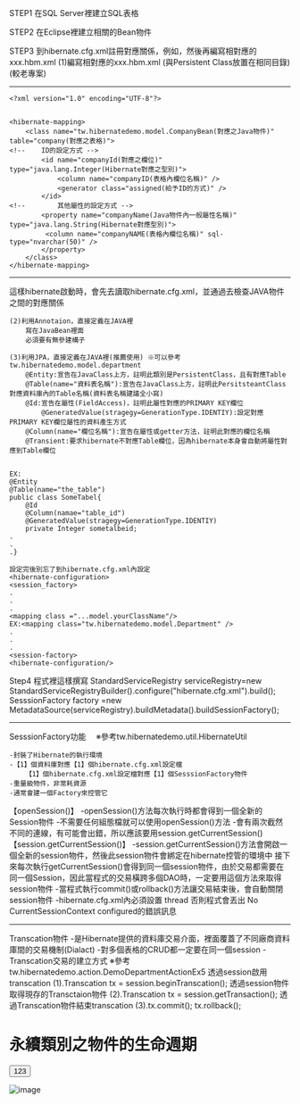 
STEP1 在SQL Server裡建立SQL表格

STEP2 在Eclipse裡建立相關的Bean物件

STEP3 到hibernate.cfg.xml註冊對應關係，例如<mapping resource="tw/jerry/hibernate/model/CompanyBean.hbm.xml"/>，然後再編寫相對應的xxx.hbm.xml
	(1)編寫相對應的xxx.hbm.xml (與Persistent Class放置在相同目錄)(較老專案)

*****************************************************************************
	<?xml version="1.0" encoding="UTF-8"?>
	

	<hibernate-mapping>
    	<class name="tw.hibernatedemo.model.CompanyBean(對應之Java物件)" table="company(對應之表格)">
	<!-- 	ID的設定方式 -->
	        <id name="companyId(對應之欄位)" type="java.lang.Integer(Hibernate對應之型別)">
        	    <column name="companyID(表格內欄位名稱)" />
            	<generator class="assigned(給予ID的方式)" />
	        </id>
	<!-- 		其他屬性的設定方式 -->
        	<property name="companyName(Java物件內一般屬性名稱)" type="java.lang.String(Hibernate對應型別)">
           	 <column name="companyNAME(表格內欄位名稱)" sql-type="nvarchar(50)" />
        	</property>
	    </class>
	</hibernate-mapping>
*****************************************************************************

這樣hibernate啟動時，會先去讀取hibernate.cfg.xml，並通過<mapping>去檢查JAVA物件之間的對應關係


	(2)利用Annotaion，直接定義在JAVA裡
 		寫在JavaBean裡面
		必須要有無參建構子
		
	(3)利用JPA，直接定義在JAVA裡(推薦使用) ※可以參考 tw.hibernatedemo.model.department
		@Entity:宣告在JavaClass上方，註明此類別是PersistentClass，且有對應Table
		@Table(name="資料表名稱"):宣告在JavaClass上方，註明此PersitsteantClass對應資料庫內的Table名稱(資料表名稱建議全小寫)
		@Id:宣告在屬性(FieldAccess)，註明此屬性對應的PRIMARY KEY欄位
			@GeneratedValue(stragegy=GenerationType.IDENTIY):設定對應PRIMARY KEY欄位屬性的資料產生方式
		@Column(name="欄位名稱"):宣告在屬性或getter方法，註明此對應的欄位名稱
		@Transient:要求hibernate不對應Table欄位，因為hibernate本身會自動將屬性對應到Table欄位

 
	EX:
	@Entity
	@Table(name="the_table")
	public class SomeTabel{
		@Id
		@Column(namae="table_id")
		@GeneratedValue(stragegy=GenerationType.IDENTIY)
		private Integer sometalbeid;
	.
	.
	.}

	設定完後別忘了到hibernate.cfg.xml內設定
	<hibernate-configuration>
	<session_factory>
	.
	.
	.
	<mapping class ="...model.yourClassName"/>
	EX:<mapping class="tw.hibernatedemo.model.Department" />
	.
	.
	.
	<session-factory>
	<hibernate-configuration/>


Step4 程式裡這樣撰寫
	StandardServiceRegistry serviceRegistry=new StandardServiceRegistryBuilder().configure("hibernate.cfg.xml").build();
	SesssionFactory factory =new MetadataSource(serviceRegistry).buildMetadata().buildSessionFactory();




*****************************************************************************

SesssionFactory功能　 ※參考tw.hibernatedemo.util.HibernateUtil

	-封裝了Hibernate的執行環境
	-【1】個資料庫對應【1】個hibernate.cfg.xml設定檔
		【1】個hibernate.cfg.xml設定檔對應【1】個SesssionFactory物件
	-重量級物件，非常耗資源
	-通常會建一個Factory來控管它
【openSession()】
	-openSession()方法每次執行時都會得到一個全新的Session物件
		-不需要任何組態檔就可以使用openSession()方法 
		-會有兩次截然不同的連線，有可能會出錯，所以應該要用session.getCurrentSession()
【session.getCurrentSession()】
	-session.getCurrentSession()方法會開啟一個全新的session物件，然後此session物件會綁定在hibernate控管的環境中
		接下來每次執行getCurrentSession()會得到同一個session物件，由於交易都需要在同一個Session，因此當程式的交易橫跨多個DAO時，一定要用這個方法來取得session物件
	-當程式執行commit()或rollback()方法讓交易結束後，會自動關閉session物件
	-hibernate.cfg.xml內必須設置
		<property name="current_session_context_class">thread</property>
		否則程式會丟出 No CurrentSessionContext configured的錯誤訊息



*****************************************************************************
Transcation物件
	-是Hibernate提供的資料庫交易介面，裡面覆蓋了不同廠商資料庫間的交易機制(Dialact)
	-對多個表格的CRUD都一定要在同一個session
	-Transcation交易的建立方式 ※參考 tw.hibernatedemo.action.DemoDepartmentActionEx5 
		透過session啟用transcation
		(1).Transcation tx = session.beginTranscation();
		透過session物件取得現存的Transctaion物件
		(2).Transcation tx = session.getTransaction();
		透過Transcation物件結束transcation
		(3).tx.commit();
		    tx.rollback();
	
<h1>永續類別之物件的生命週期</h1>
<button>123</button>
	 
![image](https://user-images.githubusercontent.com/98711945/165159111-b73023a7-0fa5-45a3-9006-bd4246eea661.png)

	



